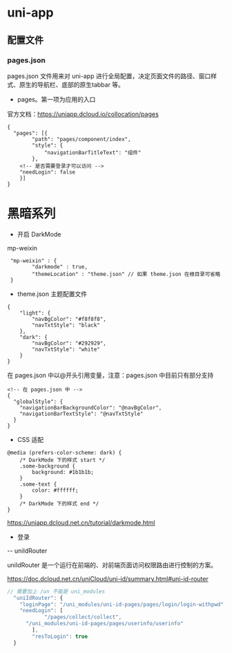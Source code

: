 # uni-app

## 配置文件

### pages.json
pages.json 文件用来对 uni-app 进行全局配置，决定页面文件的路径、窗口样式、原生的导航栏、底部的原生tabbar 等。


- pages。第一项为应用的入口

官方文档：https://uniapp.dcloud.io/collocation/pages

```
{
  "pages": [{
		"path": "pages/component/index",
		"style": {
			"navigationBarTitleText": "组件"
		},
    <!-- 是否需要登录才可以访问 -->
    "needLogin": false
	}]
}
```

# 黑暗系列

- 开启 DarkMode

mp-weixin
```
 "mp-weixin" : {
		"darkmode" : true,
		"themeLocation" : "theme.json" // 如果 theme.json 在根目录可省略
 }
```

- theme.json 主题配置文件
```
{
	"light": {
		"navBgColor": "#f8f8f8",
		"navTxtStyle": "black"
	},
	"dark": {
		"navBgColor": "#292929",
		"navTxtStyle": "white"
	}
}
```
在 pages.json 中以@开头引用变量，注意：pages.json 中目前只有部分支持

```
<!-- 在 pages.json 中 -->
{
  "globalStyle": {
    "navigationBarBackgroundColor": "@navBgColor",
    "navigationBarTextStyle": "@navTxtStyle"
  }
}
```

- CSS 适配
```
@media (prefers-color-scheme: dark) {
	/* DarkMode 下的样式 start */
	.some-background {
		background: #1b1b1b;
	}
	.some-text {
		color: #ffffff;
	}
	/* DarkMode 下的样式 end */
}

```

https://uniapp.dcloud.net.cn/tutorial/darkmode.html


- 登录

-- uniIdRouter

uniIdRouter 是一个运行在前端的、对前端页面访问权限路由进行控制的方案。

https://doc.dcloud.net.cn/uniCloud/uni-id/summary.html#uni-id-router

```js
// 需要加上 /un 不能是 uni_modules
  "uniIdRouter": {
    "loginPage": "/uni_modules/uni-id-pages/pages/login/login-withpwd", 
    "needLogin": [
			"/pages/collect/collect",
      "/uni_modules/uni-id-pages/pages/userinfo/userinfo"
		],
		"resToLogin": true
  }

```